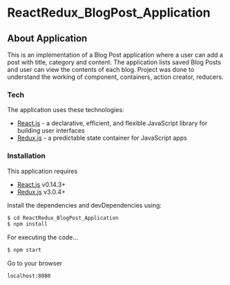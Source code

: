 # ReactRedux_BlogPost_Application

## About Application
This is an implementation of a Blog Post application where a user can add a post with title, category and content. The application lists saved Blog Posts and user can view the contents of each blog. Project was done to understand the working of component, containers, action creator, reducers.

  
### Tech

The application uses these technologies:
* [React.js] - a declarative, efficient, and flexible JavaScript library for building user interfaces
* [Redux.js] - a predictable state container for JavaScript apps


### Installation

This application requires 
* [React.js](https://facebook.github.io/react/) v0.14.3+ 
* [Redux.js](http://redux.js.org/) v3.0.4+

Install the dependencies and devDependencies using:

```sh
$ cd ReactRedux_BlogPost_Application
$ npm install
```

For executing the code...

```sh
$ npm start
```
Go to your browser 
```sh
localhost:8080
```

   [React.js]: <https://facebook.github.io/react/>
   [Redux.js]: <http://redux.js.org/>
   
